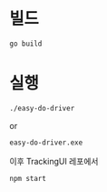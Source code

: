 # 빌드
```bash
go build
```

# 실행
```bash
./easy-do-driver
```
or
```bash
easy-do-driver.exe
```

이후 TrackingUI 레포에서

```bash
npm start
```